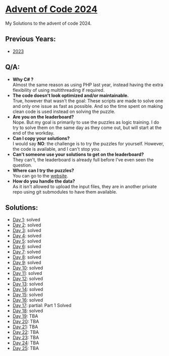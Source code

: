 # [Advent of Code 2024](https://adventofcode.com/2024)
My Solutions to the advent of code 2024.  

## Previous Years:
* [2023](https://github.com/TomKauffeld/advent-of-code-2023)

## Q/A:
* **Why C# ?**  
  Almost the same reason as using PHP last year, instead having the extra flexibility of using multithreading if required.
* **The code doesn't look optimized and/or maintainable.**  
  True, however that wasn't the goal: These scripts are made to solve one and only one issue as fast as possible. And so the time spent on making clean code is used instead on solving the puzzle.
* **Are you on the leaderboard?**  
  Nope. But my goal is primarily to use the puzzles as logic training. I do try to solve them on the same day as they come out, but will start at the end of the workday.
* **Can I copy your solutions?**  
  I would say **NO**: the challenge is to try the puzzles for yourself. However, the code is available, and I can't stop you.
* **Can't someone use your solutions to get on the leaderboard?**  
  They can't, the leaderboard is already full before I've even seen the question.
* **Where can I try the puzzles?**  
  You can go to the [website](https://adventofcode.com/2024]).
* **How do you handle the data?**  
  As it isn't allowed to upload the input files, they are in another private repo using git submodules to have them available.

## Solutions:
* [Day 1](AdventOfCode.Day01/README.md): solved
* [Day 2](AdventOfCode.Day02/README.md): solved
* [Day 3](AdventOfCode.Day03/README.md): solved
* [Day 4](AdventOfCode.Day04/README.md): solved
* [Day 5](AdventOfCode.Day05/README.md): solved
* [Day 6](AdventOfCode.Day06/README.md): solved
* [Day 7](AdventOfCode.Day07/README.md): solved
* [Day 8](AdventOfCode.Day08/README.md): solved
* [Day 9](AdventOfCode.Day09/README.md): solved
* [Day 10](AdventOfCode.Day10/README.md): solved
* [Day 11](AdventOfCode.Day11/README.md): solved
* [Day 12](AdventOfCode.Day12/README.md): solved
* [Day 13](AdventOfCode.Day13/README.md): solved
* [Day 14](AdventOfCode.Day14/README.md): solved
* [Day 15](AdventOfCode.Day15/README.md): solved
* [Day 16](AdventOfCode.Day16/README.md): solved
* [Day 17](AdventOfCode.Day17/README.md): partial: Part 1 Solved
* [Day 18](AdventOfCode.Day18/README.md): solved
* [Day 19](AdventOfCode.Day19/README.md): TBA
* [Day 20](AdventOfCode.Day20/README.md): TBA
* [Day 21](AdventOfCode.Day21/README.md): TBA
* [Day 22](AdventOfCode.Day22/README.md): TBA
* [Day 23](AdventOfCode.Day23/README.md): TBA
* [Day 24](AdventOfCode.Day24/README.md): TBA
* [Day 25](AdventOfCode.Day25/README.md): TBA